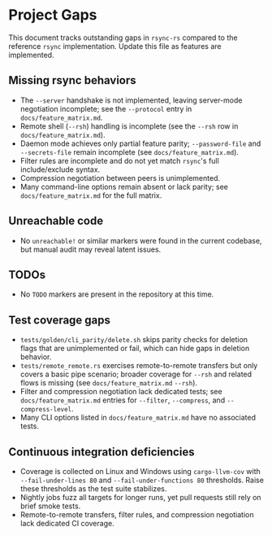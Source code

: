 # Project Gaps

This document tracks outstanding gaps in `rsync-rs` compared to the reference `rsync` implementation. Update this file as features are implemented.

## Missing rsync behaviors
- The `--server` handshake is not implemented, leaving server-mode negotiation incomplete; see the `--protocol` entry in `docs/feature_matrix.md`.
- Remote shell (`--rsh`) handling is incomplete (see the `--rsh` row in `docs/feature_matrix.md`).
- Daemon mode achieves only partial feature parity; `--password-file` and `--secrets-file` remain incomplete (see `docs/feature_matrix.md`).
- Filter rules are incomplete and do not yet match `rsync`'s full include/exclude syntax.
- Compression negotiation between peers is unimplemented.
- Many command-line options remain absent or lack parity; see `docs/feature_matrix.md` for the full matrix.

## Unreachable code
- No `unreachable!` or similar markers were found in the current codebase, but manual audit may reveal latent issues.

## TODOs
- No `TODO` markers are present in the repository at this time.

## Test coverage gaps
- `tests/golden/cli_parity/delete.sh` skips parity checks for deletion flags that are unimplemented or fail, which can hide gaps in deletion behavior.
- `tests/remote_remote.rs` exercises remote-to-remote transfers but only covers a basic pipe scenario; broader coverage for `--rsh` and related flows is missing (see `docs/feature_matrix.md` `--rsh`).
- Filter and compression negotiation lack dedicated tests; see `docs/feature_matrix.md` entries for `--filter`, `--compress`, and `--compress-level`.
- Many CLI options listed in `docs/feature_matrix.md` have no associated tests.

## Continuous integration deficiencies
- Coverage is collected on Linux and Windows using `cargo-llvm-cov` with `--fail-under-lines 80` and `--fail-under-functions 80` thresholds.
  Raise these thresholds as the test suite stabilizes.
- Nightly jobs fuzz all targets for longer runs, yet pull requests still rely on brief smoke tests.
- Remote-to-remote transfers, filter rules, and compression negotiation lack dedicated CI coverage.
